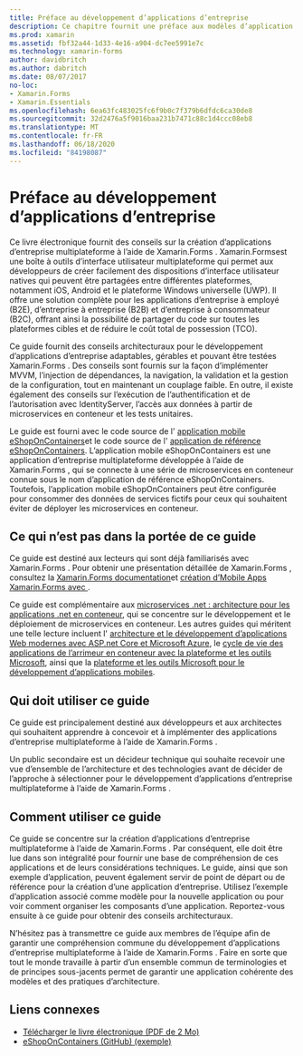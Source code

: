 ```yaml
---
title: Préface au développement d’applications d’entreprise
description: Ce chapitre fournit une préface aux modèles d’application d’entreprise à l’aide de Xamarin.Forms .
ms.prod: xamarin
ms.assetid: fbf32a44-1d33-4e16-a904-dc7ee5991e7c
ms.technology: xamarin-forms
author: davidbritch
ms.author: dabritch
ms.date: 08/07/2017
no-loc:
- Xamarin.Forms
- Xamarin.Essentials
ms.openlocfilehash: 6ea63fc483025fc6f9b0c7f379b6dfdc6ca30de8
ms.sourcegitcommit: 32d2476a5f9016baa231b7471c88c1d4ccc08eb8
ms.translationtype: MT
ms.contentlocale: fr-FR
ms.lasthandoff: 06/18/2020
ms.locfileid: "84198087"
---
```

# <a name="preface-to-enterprise-app-development"></a>Préface au développement d’applications d’entreprise

Ce livre électronique fournit des conseils sur la création d’applications d’entreprise multiplateforme à l’aide de Xamarin.Forms . Xamarin.Formsest une boîte à outils d’interface utilisateur multiplateforme qui permet aux développeurs de créer facilement des dispositions d’interface utilisateur natives qui peuvent être partagées entre différentes plateformes, notamment iOS, Android et le plateforme Windows universelle (UWP). Il offre une solution complète pour les applications d’entreprise à employé (B2E), d’entreprise à entreprise (B2B) et d’entreprise à consommateur (B2C), offrant ainsi la possibilité de partager du code sur toutes les plateformes cibles et de réduire le coût total de possession (TCO).

Ce guide fournit des conseils architecturaux pour le développement d’applications d’entreprise adaptables, gérables et pouvant être testées Xamarin.Forms . Des conseils sont fournis sur la façon d’implémenter MVVM, l’injection de dépendances, la navigation, la validation et la gestion de la configuration, tout en maintenant un couplage faible. En outre, il existe également des conseils sur l’exécution de l’authentification et de l’autorisation avec IdentityServer, l’accès aux données à partir de microservices en conteneur et les tests unitaires.

Le guide est fourni avec le code source de l' [application mobile eShopOnContainers](https://github.com/dotnet-architecture/eShopOnContainers/tree/master/src/Mobile)et le code source de l' [application de référence eShopOnContainers](https://github.com/dotnet-architecture/eShopOnContainers). L’application mobile eShopOnContainers est une application d’entreprise multiplateforme développée à l’aide de Xamarin.Forms , qui se connecte à une série de microservices en conteneur connue sous le nom d’application de référence eShopOnContainers. Toutefois, l’application mobile eShopOnContainers peut être configurée pour consommer des données de services fictifs pour ceux qui souhaitent éviter de déployer les microservices en conteneur.

## <a name="whats-left-out-of-this-guides-scope"></a>Ce qui n’est pas dans la portée de ce guide

Ce guide est destiné aux lecteurs qui sont déjà familiarisés avec Xamarin.Forms . Pour obtenir une présentation détaillée de Xamarin.Forms , consultez la [ Xamarin.Forms documentation](~/xamarin-forms/index.yml)et [création d’Mobile Apps Xamarin.Forms avec ](https://aka.ms/xamformsebook).

Ce guide est complémentaire aux [microservices .net : architecture pour les applications .net en conteneur](https://aka.ms/microservicesebook), qui se concentre sur le développement et le déploiement de microservices en conteneur. Les autres guides qui méritent une telle lecture incluent l' [architecture et le développement d’applications Web modernes avec ASP.net Core et Microsoft Azure](https://aka.ms/WebAppEbook), le [cycle de vie des applications de l’arrimeur en conteneur avec la plateforme et les outils Microsoft](https://aka.ms/dockerlifecycleebook), ainsi que la [plateforme et les outils Microsoft pour le développement d’applications mobiles](https://aka.ms/MobAppDev/StndPDF).

## <a name="who-should-use-this-guide"></a>Qui doit utiliser ce guide

Ce guide est principalement destiné aux développeurs et aux architectes qui souhaitent apprendre à concevoir et à implémenter des applications d’entreprise multiplateforme à l’aide de Xamarin.Forms .

Un public secondaire est un décideur technique qui souhaite recevoir une vue d’ensemble de l’architecture et des technologies avant de décider de l’approche à sélectionner pour le développement d’applications d’entreprise multiplateforme à l’aide de Xamarin.Forms .

## <a name="how-to-use-this-guide"></a>Comment utiliser ce guide

Ce guide se concentre sur la création d’applications d’entreprise multiplateforme à l’aide de Xamarin.Forms . Par conséquent, elle doit être lue dans son intégralité pour fournir une base de compréhension de ces applications et de leurs considérations techniques. Le guide, ainsi que son exemple d’application, peuvent également servir de point de départ ou de référence pour la création d’une application d’entreprise. Utilisez l’exemple d’application associé comme modèle pour la nouvelle application ou pour voir comment organiser les composants d’une application. Reportez-vous ensuite à ce guide pour obtenir des conseils architecturaux.

N’hésitez pas à transmettre ce guide aux membres de l’équipe afin de garantir une compréhension commune du développement d’applications d’entreprise multiplateforme à l’aide de Xamarin.Forms . Faire en sorte que tout le monde travaille à partir d’un ensemble commun de terminologies et de principes sous-jacents permet de garantir une application cohérente des modèles et des pratiques d’architecture.

## <a name="related-links"></a>Liens connexes

- [Télécharger le livre électronique (PDF de 2 Mo)](https://aka.ms/xamarinpatternsebook)
- [eShopOnContainers (GitHub) (exemple)](https://github.com/dotnet-architecture/eShopOnContainers)
